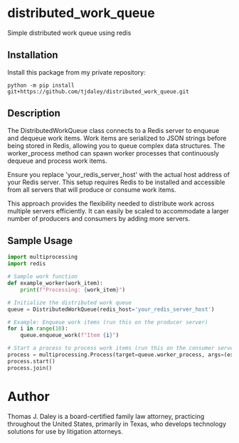 # distributed_work_queue
Simple distributed work queue using redis

## Installation

Install this package from my private repository:

```python -m pip install git+https://github.com/tjdaley/distributed_work_queue.git```

## Description

The DistributedWorkQueue class  connects to a Redis server to enqueue and dequeue work items. Work items are serialized to JSON strings before being stored in Redis, allowing you to queue complex data structures. The worker_process method can spawn worker processes that continuously dequeue and process work items.

Ensure you replace 'your_redis_server_host' with the actual host address of your Redis server. This setup requires Redis to be installed and accessible from all servers that will produce or consume work items.

This approach provides the flexibility needed to distribute work across multiple servers efficiently. It can easily be scaled to accommodate a larger number of producers and consumers by adding more servers.

## Sample Usage

```python
import multiprocessing
import redis

# Sample work function
def example_worker(work_item):
    print(f"Processing: {work_item}")

# Initialize the distributed work queue
queue = DistributedWorkQueue(redis_host='your_redis_server_host')

# Example: Enqueue work items (run this on the producer server)
for i in range(10):
    queue.enqueue_work(f"Item {i}")

# Start a process to process work items (run this on the consumer server)
process = multiprocessing.Process(target=queue.worker_process, args=(example_worker,))
process.start()
process.join()
```

# Author
Thomas J. Daley is a board-certified family law attorney, practicing throughout the United States, primarily in Texas, who develops technology solutions for use by litigation attorneys.
